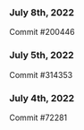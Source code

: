 ### July 8th, 2022

Commit #200446

### July 5th, 2022

Commit #314353


### July 4th, 2022

Commit #72281
